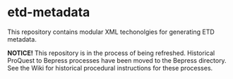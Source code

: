 etd-metadata
============

This repository contains modular XML techonolgies for generating ETD metadata.

**NOTICE!** This repository is in the process of being refreshed. Historical ProQuest to Bepress processes have been moved to the Bepress directory. See the Wiki for historical procedural instructions for these processes.
